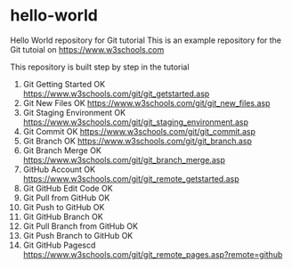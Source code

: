 # hello-world
Hello World repository for Git tutorial
This is an example repository for the Git tutoial on https://www.w3schools.com

This repository is built step by step in the tutorial

1. Git Getting Started OK
https://www.w3schools.com/git/git_getstarted.asp
2. Git New Files OK
https://www.w3schools.com/git/git_new_files.asp
3. Git Staging Environment OK
https://www.w3schools.com/git/git_staging_environment.asp
4. Git Commit OK
https://www.w3schools.com/git/git_commit.asp
5. Git Branch OK
https://www.w3schools.com/git/git_branch.asp
6. Git Branch Merge OK
https://www.w3schools.com/git/git_branch_merge.asp
7. GitHub Account OK
https://www.w3schools.com/git/git_remote_getstarted.asp
8. Git GitHub Edit Code OK 
9. Git Pull from GitHub OK
10. Git Push to GitHub OK
11. Git GitHub Branch OK
12. Git Pull Branch from GitHub OK 
12. Git Push Branch to GitHub OK
13. Git GitHub Pagescd
https://www.w3schools.com/git/git_remote_pages.asp?remote=github
